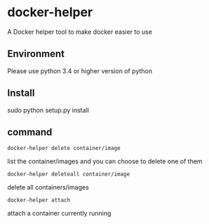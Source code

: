 # docker-helper

A Docker helper tool to make docker easier to use

## Environment
Please use python 3.4 or higher version of python 

## Install 
sudo python setup.py install

## command 
```shell
docker-helper delete container/image
```
list the container/images and you can choose to delete one of them 
```shell
docker-helper deleteall container/image
```
delete all containers/images
```shell
docker-helper attach
```
attach a container currently running 
